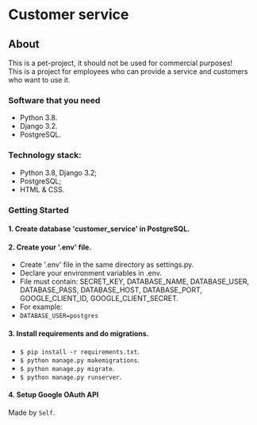 # **Customer service**

## About
This is a pet-project, it should not be used for commercial purposes!
<br/>This is a project for employees who can provide a service and customers who want to use it.

### Software that you need
* Python 3.8.
* Django 3.2.
* PostgreSQL.

### Technology stack:
* Python 3.8, Django 3.2;
* PostgreSQL;
* HTML & CSS.

### Getting Started

#### 1. Create database 'customer_service' in PostgreSQL. 

#### 2. Create your '.env' file.
* Create '.env' file in the same directory as settings.py.
* Declare your environment variables in .env.
* File must contain: SECRET_KEY, DATABASE_NAME, DATABASE_USER, DATABASE_PASS, DATABASE_HOST, DATABASE_PORT, GOOGLE_CLIENT_ID, GOOGLE_CLIENT_SECRET.    
* For example:
* `DATABASE_USER=postgres`

#### 3. Install requirements and do migrations.
* `$ pip install -r requirements.txt`.
* `$ python manage.py makemigrations`.
* `$ python manage.py migrate`.
* `$ python manage.py runserver`.

#### 4. Setup Google OAuth API

Made by `Self`.